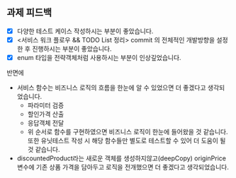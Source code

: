 ## 과제 피드백

- [x] 다양한 테스트 케이스 작성하시는 부분이 좋았습니다.
- [x] <서비스 워크 플로우 && TODO List 정리> commit 의 전체적인 개발방향을 설정한 후 진행하시는 부분이 좋았습니다.
- [x] enum 타입을 전략객체처럼 사용하시는 부분이 인상깊었습니다.
 
반면에
- 서비스 함수는 비즈니스 로직의 흐름을 한눈에 알 수 있었으면 더 좋겠다고 생각되었습니다.
    - 파라미터 검증
    - 할인가격 산출
    - 응답객체 전달
    - 위 순서로 함수를 구현하였으면 비즈니스 로직이 한눈에 들어왔을 것 같습니다. 또한 유닛테스트 작성 시 해당 함수들만 별도로 테스트할 수 있어 더 도움이 될 것 같습니다.
- discountedProduct라는 새로운 객체를 생성하지않고(deepCopy) originPrice 변수에 기존 상품 가격을 담아두고 로직을 전개했으면 더 좋겠다고 생각되었습니다.